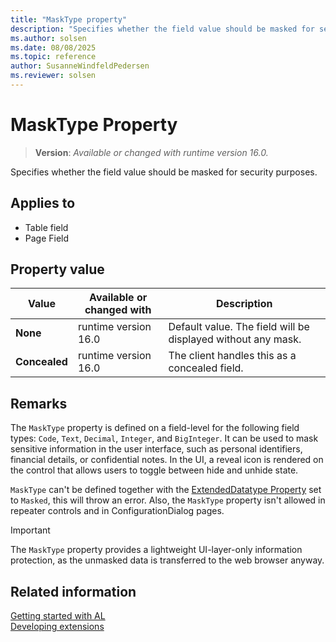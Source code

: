 ```yaml
---
title: "MaskType property"
description: "Specifies whether the field value should be masked for security purposes."
ms.author: solsen
ms.date: 08/08/2025
ms.topic: reference
author: SusanneWindfeldPedersen
ms.reviewer: solsen
---
```

[//]: # (START>DO_NOT_EDIT)
[//]: # (IMPORTANT:Do not edit any of the content between here and the END>DO_NOT_EDIT.)
[//]: # (Any modifications should be made in the .xml files in the ModernDev repo.)
# MaskType Property
> **Version**: _Available or changed with runtime version 16.0._

Specifies whether the field value should be masked for security purposes.

## Applies to
-   Table field
-   Page Field

## Property value

|Value|Available or changed with|Description|
|-----------|-----------|---------------------------------------|
|**None**|runtime version 16.0|Default value. The field will be displayed without any mask.|
|**Concealed**|runtime version 16.0|The client handles this as a concealed field.|

[//]: # (IMPORTANT: END>DO_NOT_EDIT)

## Remarks

The `MaskType` property is defined on a field-level for the following field types: `Code`, `Text`, `Decimal`, `Integer`, and `BigInteger`. It can be used to mask sensitive information in the user interface, such as personal identifiers, financial details, or confidential notes. In the UI, a reveal icon is rendered on the control that allows users to toggle between hide and unhide state.

`MaskType` can't be defined together with the [ExtendedDatatype Property](devenv-extendeddatatype-property.md) set to `Masked`, this will throw an error. Also, the `MaskType` property isn't allowed in repeater controls and in ConfigurationDialog pages.

> [!IMPORTANT]
> The `MaskType` property provides a lightweight UI-layer-only information protection, as the unmasked data is transferred to the web browser anyway.


## Related information  

[Getting started with AL](../devenv-get-started.md)  
[Developing extensions](../devenv-dev-overview.md)  